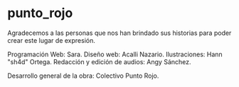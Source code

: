 # punto_rojo
Agradecemos a las personas que nos han brindado sus historias para poder crear este lugar de expresión.

Programación Web: Sara.
Diseño web: Acalli Nazario.
Ilustraciones: Hann "sh4d" Ortega.
Redacción y edición de audios: Angy Sánchez.

Desarrollo general de la obra: Colectivo Punto Rojo.